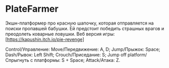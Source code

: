 # PlateFarmer
Экшн-платформер про красную шапочку, которая отправляется на поиски пропавшей бабушки. Ей предстоит победить страшных врагов и преодолеть коварные ловушки. 
Веб версия игры: [https://kapushin.itch.io/pie-revenge]

Control/Управление:
Move/Передвижение: A, D;
Jump/Прыжок: Space;
Dash/Рывок: Left Shift;
Crouch/Приседание: S;
Jump off platform/Спрыгнуть с платформы: S + Space;
Attack/Атака: Z.
